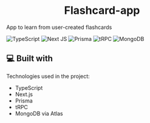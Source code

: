 <h1 align="center" id="title">Flashcard-app</h1>

<p id="description">App to learn from user-created flashcards</p>

  ![TypeScript](https://img.shields.io/badge/typescript-%23007ACC.svg?style=for-the-badge&logo=typescript&logoColor=white) ![Next JS](https://img.shields.io/badge/Next-black?style=for-the-badge&logo=next.js&logoColor=white) ![Prisma](https://img.shields.io/badge/Prisma-3982CE?style=for-the-badge&logo=Prisma&logoColor=white) ![tRPC](https://img.shields.io/badge/tRPC-%232596BE.svg?style=for-the-badge&logo=tRPC&logoColor=white) ![MongoDB](https://img.shields.io/badge/MongoDB-%234ea94b.svg?style=for-the-badge&logo=mongodb&logoColor=white)
  
<h2>💻 Built with</h2>

Technologies used in the project:

*   TypeScript
*   Next.js
*   Prisma
*   tRPC
*   MongoDB via Atlas
